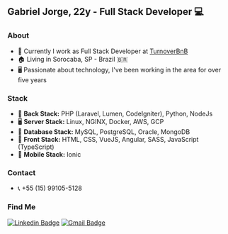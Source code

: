 ## Gabriel Jorge, 22y - Full Stack Developer 💻

### About
- 🔭 Currently I work as Full Stack Developer at <a target="_blank" href="https://turnoverbnb.com/">TurnoverBnB</a>
- 🏠 Living in Sorocaba, SP - Brazil 🇧🇷
- 🖥 Passionate about technology, I've been working in the area for over five years

### Stack
- 🔌 <b>Back Stack:</b> PHP (Laravel, Lumen, CodeIgniter), Python, NodeJs
- 🖥️ <b>Server Stack:</b> Linux, NGINX, Docker, AWS, GCP
- 💾 <b>Database Stack:</b> MySQL, PostgreSQL, Oracle, MongoDB
- 🎯 <b>Front Stack:</b> HTML, CSS, VueJS, Angular, SASS, JavaScript (TypeScript)
- 📱  <b>Mobile Stack:</b> Ionic

### Contact
- 📞 +55 (15) 99105-5128

### Find Me
[![Linkedin Badge](https://img.shields.io/badge/-LinkedIn-blue?style=for-the-badge&logo=Linkedin&logoColor=white&link=https:https://www.linkedin.com/in/matheus-carvalho-83a68016a/)](https://www.linkedin.com/in/gabriel-jorge/)
[![Gmail Badge](https://img.shields.io/badge/-Gmail-c14438?style=for-the-badge&logo=Gmail&logoColor=white&link=mailto:matheus.santos.hcs@gmail.com)](mailto:gagaraikou@gmail.com)
